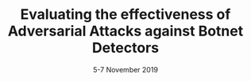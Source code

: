 ---
title: "Evaluating the effectiveness of Adversarial Attacks against Botnet Detectors"
authors: "Apruzzese, G., Colajanni, M., & Losiouk, E."
venue: "In Proceedings of the IEEE International Symposium on Network Computing and Applications (NCA 2019)"
type: "conference"
year: 2019
location: "Cambridge, MA, USA"
date: "5-7 November 2019"
paperurl: ""
--- 